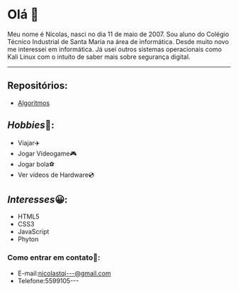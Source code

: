 # Olá 👋
Meu nome é Nícolas, nasci no dia 11 de maio de 2007.
Sou aluno do Colégio Técnico Industrial de Santa Maria na área de informática.
Desde muito novo me interessei em informática. Já usei outros sistemas operacionais como Kali Linux com o intuíto de saber mais sobre segurança digital.

--- 
## Repositórios:
* [Algoritmos](https://github.com/NicolasZimmer2/Algoritmos)


## *Hobbies*🚀:
 * Viajar✈️
 * Jogar Videogame🎮
 * Jogar bola⚽
 * Ver vídeos de Hardware💿
 
 
## *Interesses*😀:

* HTML5
* CSS3
* JavaScript
* Phyton
 


### Como entrar em contato📇:
* E-mail:nicolastqi---@gmail.com
* Telefone:5599105---




